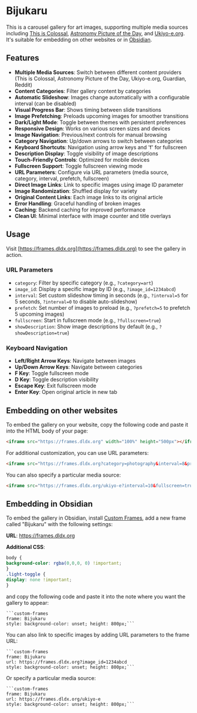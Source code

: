 # Bijukaru

This is a carousel gallery for art images, supporting multiple media sources including [This is Colossal](https://www.thisiscolossal.com), [Astronomy Picture of the Day](https://apod.nasa.gov/apod/astropix.html), and [Ukiyo-e.org](https://ukiyo-e.org). It's suitable for embedding on other websites or in [Obsidian](https://obsidian.md).

## Features

- **Multiple Media Sources**: Switch between different content providers (This is Colossal, Astronomy Picture of the Day, Ukiyo-e.org, Guardian, Reddit)
- **Content Categories**: Filter gallery content by categories
- **Automatic Slideshow**: Images change automatically with a configurable interval (can be disabled)
- **Visual Progress Bar**: Shows timing between slide transitions
- **Image Prefetching**: Preloads upcoming images for smoother transitions
- **Dark/Light Mode**: Toggle between themes with persistent preferences
- **Responsive Design**: Works on various screen sizes and devices
- **Image Navigation**: Previous/next controls for manual browsing
- **Category Navigation**: Up/down arrows to switch between categories
- **Keyboard Shortcuts**: Navigation using arrow keys and 'f' for fullscreen
- **Description Display**: Toggle visibility of image descriptions
- **Touch-Friendly Controls**: Optimized for mobile devices
- **Fullscreen Support**: Toggle fullscreen viewing mode
- **URL Parameters**: Configure via URL parameters (media source, category, interval, prefetch, fullscreen)
- **Direct Image Links**: Link to specific images using image ID parameter
- **Image Randomization**: Shuffled display for variety
- **Original Content Links**: Each image links to its original article
- **Error Handling**: Graceful handling of broken images
- **Caching**: Backend caching for improved performance
- **Clean UI**: Minimal interface with image counter and title overlays

## Usage

Visit [https://frames.dldx.org](https://frames.dldx.org) to see the gallery in action.

### URL Parameters

- `category`: Filter by specific category (e.g., `?category=art`)
- `image_id`: Display a specific image by ID (e.g., `?image_id=1234abcd`)
- `interval`: Set custom slideshow timing in seconds (e.g., `?interval=5` for 5 seconds, `?interval=0` to disable auto-slideshow)
- `prefetch`: Set number of images to preload (e.g., `?prefetch=5` to prefetch 5 upcoming images)
- `fullscreen`: Start in fullscreen mode (e.g., `?fullscreen=true`)
- `showDescription`: Show image descriptions by default (e.g., `?showDescription=true`)

### Keyboard Navigation

- **Left/Right Arrow Keys**: Navigate between images
- **Up/Down Arrow Keys**: Navigate between categories
- **F Key**: Toggle fullscreen mode
- **D Key**: Toggle description visibility
- **Escape Key**: Exit fullscreen mode
- **Enter Key**: Open original article in new tab

## Embedding on other websites

To embed the gallery on your website, copy the following code and paste it into the HTML body of your page:

```html
<iframe src="https://frames.dldx.org" width="100%" height="500px"></iframe>
```

For additional customization, you can use URL parameters:

```html
<iframe src="https://frames.dldx.org?category=photography&interval=8&prefetch=3&image_id=1234abcd&fullscreen=true&showDescription=true" width="100%" height="500px"></iframe>
```

You can also specify a particular media source:

```html
<iframe src="https://frames.dldx.org/ukiyo-e?interval=10&fullscreen=true" width="100%" height="500px"></iframe>
```

## Embedding in Obsidian

To embed the gallery in Obsidian, install [Custom Frames](https://github.com/Ellpeck/ObsidianCustomFrames), add a new frame called "Bijukaru" with the following settings:

**URL**: https://frames.dldx.org

**Additional CSS**:
```css
body {
background-color: rgba(0,0,0, 0) !important;
}
.light-toggle {
display: none !important;
}
```

and copy the following code and paste it into the note where you want the gallery to appear:

```
```custom-frames
frame: Bijukaru
style: background-color: unset; height: 800px;```
```

You can also link to specific images by adding URL parameters to the frame URL:
```
```custom-frames
frame: Bijukaru
url: https://frames.dldx.org?image_id=1234abcd
style: background-color: unset; height: 800px;```
```

Or specify a particular media source:
```
```custom-frames
frame: Bijukaru
url: https://frames.dldx.org/ukiyo-e
style: background-color: unset; height: 800px;```
```



